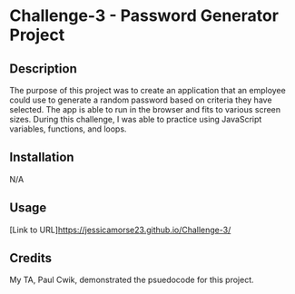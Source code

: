 # Challenge-3 - Password Generator Project

## Description

The purpose of this project was to create an application that an employee could use to generate a random password based on criteria they have selected. The app is able to run in the browser and fits to various screen sizes. During this challenge, I was able to practice using JavaScript variables, functions, and loops. 

## Installation
N/A

## Usage 

[Link to URL]https://jessicamorse23.github.io/Challenge-3/

## Credits

My TA, Paul Cwik, demonstrated the psuedocode for this project. 
